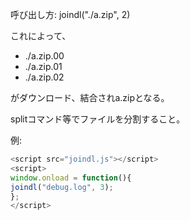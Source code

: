 呼び出し方: joindl("./a.zip", 2)

これによって、

- ./a.zip.00
- ./a.zip.01
- ./a.zip.02

がダウンロード、結合されa.zipとなる。

splitコマンド等でファイルを分割すること。

例:
```javascript
<script src="joindl.js"></script>
<script>
window.onload = function(){
joindl("debug.log", 3);
};
</script>
```
